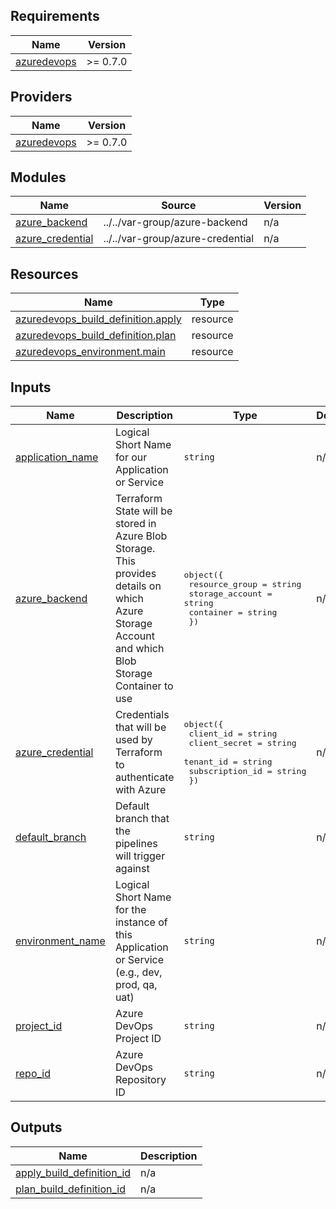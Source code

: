 <!-- BEGIN_TF_DOCS -->
## Requirements

| Name | Version |
|------|---------|
| <a name="requirement_azuredevops"></a> [azuredevops](#requirement\_azuredevops) | >= 0.7.0 |

## Providers

| Name | Version |
|------|---------|
| <a name="provider_azuredevops"></a> [azuredevops](#provider\_azuredevops) | >= 0.7.0 |

## Modules

| Name | Source | Version |
|------|--------|---------|
| <a name="module_azure_backend"></a> [azure\_backend](#module\_azure\_backend) | ../../var-group/azure-backend | n/a |
| <a name="module_azure_credential"></a> [azure\_credential](#module\_azure\_credential) | ../../var-group/azure-credential | n/a |

## Resources

| Name | Type |
|------|------|
| [azuredevops_build_definition.apply](https://registry.terraform.io/providers/microsoft/azuredevops/latest/docs/resources/build_definition) | resource |
| [azuredevops_build_definition.plan](https://registry.terraform.io/providers/microsoft/azuredevops/latest/docs/resources/build_definition) | resource |
| [azuredevops_environment.main](https://registry.terraform.io/providers/microsoft/azuredevops/latest/docs/resources/environment) | resource |

## Inputs

| Name | Description | Type | Default | Required |
|------|-------------|------|---------|:--------:|
| <a name="input_application_name"></a> [application\_name](#input\_application\_name) | Logical Short Name for our Application or Service | `string` | n/a | yes |
| <a name="input_azure_backend"></a> [azure\_backend](#input\_azure\_backend) | Terraform State will be stored in Azure Blob Storage. This provides details on which Azure Storage Account and which Blob Storage Container to use | <pre>object({<br>    resource_group  = string<br>    storage_account = string<br>    container       = string<br>  })</pre> | n/a | yes |
| <a name="input_azure_credential"></a> [azure\_credential](#input\_azure\_credential) | Credentials that will be used by Terraform to authenticate with Azure | <pre>object({<br>    client_id       = string<br>    client_secret   = string<br>    tenant_id       = string<br>    subscription_id = string<br>  })</pre> | n/a | yes |
| <a name="input_default_branch"></a> [default\_branch](#input\_default\_branch) | Default branch that the pipelines will trigger against | `string` | n/a | yes |
| <a name="input_environment_name"></a> [environment\_name](#input\_environment\_name) | Logical Short Name for the instance of this Application or Service (e.g., dev, prod, qa, uat) | `string` | n/a | yes |
| <a name="input_project_id"></a> [project\_id](#input\_project\_id) | Azure DevOps Project ID | `string` | n/a | yes |
| <a name="input_repo_id"></a> [repo\_id](#input\_repo\_id) | Azure DevOps Repository ID | `string` | n/a | yes |

## Outputs

| Name | Description |
|------|-------------|
| <a name="output_apply_build_definition_id"></a> [apply\_build\_definition\_id](#output\_apply\_build\_definition\_id) | n/a |
| <a name="output_plan_build_definition_id"></a> [plan\_build\_definition\_id](#output\_plan\_build\_definition\_id) | n/a |
<!-- END_TF_DOCS -->
